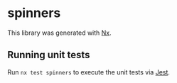 # spinners

This library was generated with [Nx](https://nx.dev).

## Running unit tests

Run `nx test spinners` to execute the unit tests via [Jest](https://jestjs.io).
